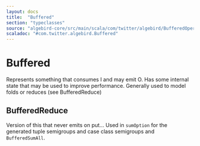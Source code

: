 ```yaml
---
layout: docs
title:  "Buffered"
section: "typeclasses"
source: "algebird-core/src/main/scala/com/twitter/algebird/BufferedOperation.scala"
scaladoc: "#com.twitter.algebird.Buffered"
---
```


# Buffered

Represents something that consumes I and may emit O. Has some internal state that may be used to improve performance. Generally used to model folds or reduces (see BufferedReduce)

## BufferedReduce

Version of this that never emits on put... Used in `sumOption` for the generated tuple semigroups and case class semigroups and `BufferedSumAll`.
